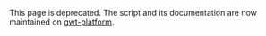 This page is deprecated. The script and its documentation are now maintained on [gwt-platform](http://code.google.com/p/gwt-platform/wiki/MergeLocale).